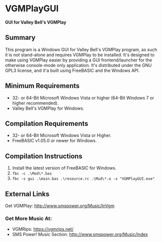 # VGMPlayGUI
**GUI for Valley Bell's VGMPlay**

## Summary
  
  This program is a Windows GUI for Valley Bell's VGMPlay program, as such it is not stand-alone and requires VGMPlay to be installed. It's designed to make using VGMPlay easier by providing a GUI frontend/launcher for the otherwise console-mode only application. It's distributed under the GNU GPL3 license, and it'a built using FreeBASIC and the Windows API.

## Minimum Requirements
  
  - 32- or 64-Bit Microsoft Windows Vista or higher (64-Bit Windows 7 or higher recommended).
  - Valley Bell's VGMPlay for Windows.

## Compilation Requirements
  
  - 32- or 64-Bit Microsoft Windows Vista or Higher.
  - FreeBASIC v1.05.0 or newer for Windows.
  
## Compilation Instructions
  
  1. Install the latest version of FreeBASIC for Windows.
  2. `fbc -c .\Mod\*.bas`
  3. `fbc -s gui .\main.bas .\resource.rc .\Mod\*.o -x "VGMPlayGUI.exe"`

## External Links
  Get VGMPlay: http://www.smspower.org/Music/InVgm
  
### Get More Music At:
  - VGMRips: https://vgmrips.net/
  - SMS Power! Music Section: http://www.smspower.org/Music/Index
